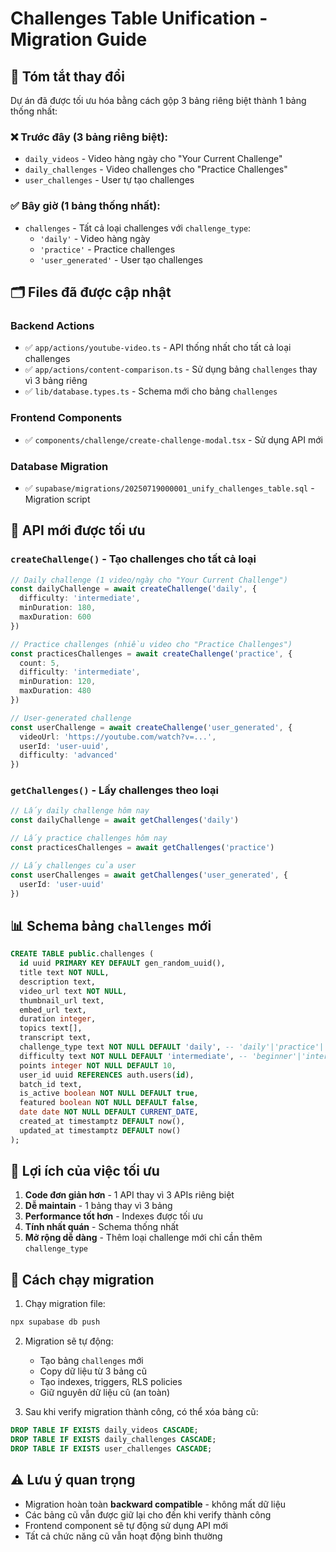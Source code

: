 # Challenges Table Unification - Migration Guide

## 📝 Tóm tắt thay đổi

Dự án đã được tối ưu hóa bằng cách gộp 3 bảng riêng biệt thành 1 bảng thống nhất:

### ❌ Trước đây (3 bảng riêng biệt):
- `daily_videos` - Video hàng ngày cho "Your Current Challenge"  
- `daily_challenges` - Video challenges cho "Practice Challenges"
- `user_challenges` - User tự tạo challenges

### ✅ Bây giờ (1 bảng thống nhất):
- `challenges` - Tất cả loại challenges với `challenge_type`:
  - `'daily'` - Video hàng ngày 
  - `'practice'` - Practice challenges
  - `'user_generated'` - User tạo challenges

## 🗂️ Files đã được cập nhật

### Backend Actions
- ✅ `app/actions/youtube-video.ts` - API thống nhất cho tất cả loại challenges
- ✅ `app/actions/content-comparison.ts` - Sử dụng bảng `challenges` thay vì 3 bảng riêng
- ✅ `lib/database.types.ts` - Schema mới cho bảng `challenges`

### Frontend Components  
- ✅ `components/challenge/create-challenge-modal.tsx` - Sử dụng API mới

### Database Migration
- ✅ `supabase/migrations/20250719000001_unify_challenges_table.sql` - Migration script

## 🚀 API mới được tối ưu

### `createChallenge()` - Tạo challenges cho tất cả loại
```typescript
// Daily challenge (1 video/ngày cho "Your Current Challenge")
const dailyChallenge = await createChallenge('daily', {
  difficulty: 'intermediate',
  minDuration: 180,
  maxDuration: 600
})

// Practice challenges (nhiều video cho "Practice Challenges") 
const practicesChallenges = await createChallenge('practice', {
  count: 5,
  difficulty: 'intermediate',
  minDuration: 120,
  maxDuration: 480
})

// User-generated challenge
const userChallenge = await createChallenge('user_generated', {
  videoUrl: 'https://youtube.com/watch?v=...',
  userId: 'user-uuid',
  difficulty: 'advanced'
})
```

### `getChallenges()` - Lấy challenges theo loại
```typescript
// Lấy daily challenge hôm nay
const dailyChallenge = await getChallenges('daily')

// Lấy practice challenges hôm nay  
const practicesChallenges = await getChallenges('practice')

// Lấy challenges của user
const userChallenges = await getChallenges('user_generated', {
  userId: 'user-uuid'
})
```

## 📊 Schema bảng `challenges` mới

```sql
CREATE TABLE public.challenges (
  id uuid PRIMARY KEY DEFAULT gen_random_uuid(),
  title text NOT NULL,
  description text,
  video_url text NOT NULL,
  thumbnail_url text,
  embed_url text,
  duration integer,
  topics text[],
  transcript text,
  challenge_type text NOT NULL DEFAULT 'daily', -- 'daily'|'practice'|'user_generated'
  difficulty text NOT NULL DEFAULT 'intermediate', -- 'beginner'|'intermediate'|'advanced'  
  points integer NOT NULL DEFAULT 10,
  user_id uuid REFERENCES auth.users(id),
  batch_id text,
  is_active boolean NOT NULL DEFAULT true,
  featured boolean NOT NULL DEFAULT false,
  date date NOT NULL DEFAULT CURRENT_DATE,
  created_at timestamptz DEFAULT now(),
  updated_at timestamptz DEFAULT now()
);
```

## 🎯 Lợi ích của việc tối ưu

1. **Code đơn giản hơn** - 1 API thay vì 3 APIs riêng biệt
2. **Dễ maintain** - 1 bảng thay vì 3 bảng  
3. **Performance tốt hơn** - Indexes được tối ưu
4. **Tính nhất quán** - Schema thống nhất
5. **Mở rộng dễ dàng** - Thêm loại challenge mới chỉ cần thêm `challenge_type`

## 🔧 Cách chạy migration

1. Chạy migration file:
```bash
npx supabase db push
```

2. Migration sẽ tự động:
   - Tạo bảng `challenges` mới
   - Copy dữ liệu từ 3 bảng cũ
   - Tạo indexes, triggers, RLS policies
   - Giữ nguyên dữ liệu cũ (an toàn)

3. Sau khi verify migration thành công, có thể xóa bảng cũ:
```sql
DROP TABLE IF EXISTS daily_videos CASCADE;
DROP TABLE IF EXISTS daily_challenges CASCADE; 
DROP TABLE IF EXISTS user_challenges CASCADE;
```

## ⚠️ Lưu ý quan trọng

- Migration hoàn toàn **backward compatible** - không mất dữ liệu
- Các bảng cũ vẫn được giữ lại cho đến khi verify thành công
- Frontend component sẽ tự động sử dụng API mới
- Tất cả chức năng cũ vẫn hoạt động bình thường

